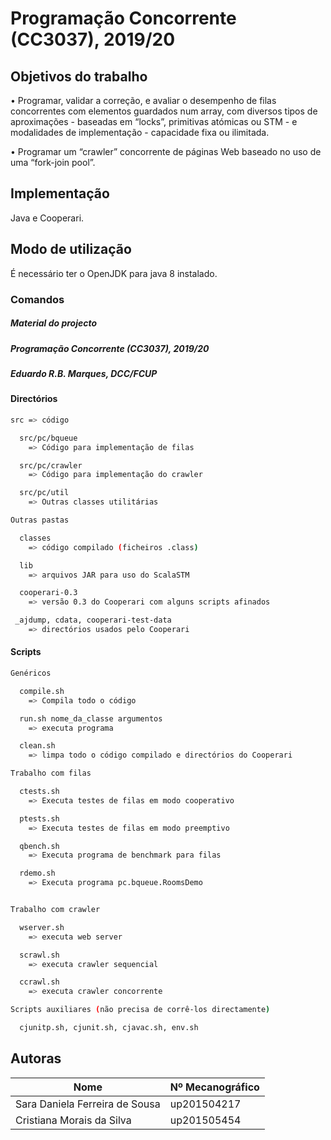 # Programação Concorrente (CC3037), 2019/20

## Objetivos do trabalho
• Programar, validar a correção, e avaliar o desempenho de filas concorrentes com elementos
guardados num array, com diversos tipos de aproximações - baseadas em “locks”, primitivas
atómicas ou STM - e modalidades de implementação - capacidade fixa ou ilimitada.

• Programar um “crawler” concorrente de páginas Web baseado no uso de uma “fork-join pool”.

## Implementação
Java e Cooperari.

## Modo de utilização
É necessário ter o OpenJDK para java 8 instalado.

### Comandos
##### Material do projecto                      
##### Programação Concorrente (CC3037), 2019/20 
##### Eduardo R.B. Marques, DCC/FCUP            



#### Directórios 

```bash
src => código

  src/pc/bqueue  
    => Código para implementação de filas

  src/pc/crawler 
    => Código para implementação do crawler

  src/pc/util    
    => Outras classes utilitárias

Outras pastas

  classes       
    => código compilado (ficheiros .class)

  lib           
    => arquivos JAR para uso do ScalaSTM

  cooperari-0.3 
    => versão 0.3 do Cooperari com alguns scripts afinados

 _ajdump, cdata, cooperari-test-data 
    => directórios usados pelo Cooperari
```

#### Scripts 

```bash
Genéricos

  compile.sh 
    => Compila todo o código 

  run.sh nome_da_classe argumentos 
    => executa programa

  clean.sh 
    => limpa todo o código compilado e directórios do Cooperari

Trabalho com filas

  ctests.sh 
    => Executa testes de filas em modo cooperativo

  ptests.sh 
    => Executa testes de filas em modo preemptivo

  qbench.sh 
    => Executa programa de benchmark para filas

  rdemo.sh
    => Executa programa pc.bqueue.RoomsDemo


Trabalho com crawler

  wserver.sh 
    => executa web server 

  scrawl.sh 
    => executa crawler sequencial

  ccrawl.sh 
    => executa crawler concorrente

Scripts auxiliares (não precisa de corrê-los directamente)

  cjunitp.sh, cjunit.sh, cjavac.sh, env.sh 
```

## Autoras
| Nome                            | Nº Mecanográfico   |
| ------------------------------- | -------------------| 
| Sara Daniela Ferreira de Sousa  | up201504217        |
| Cristiana Morais da Silva       | up201505454        |

